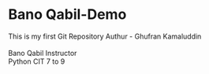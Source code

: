 # Bano Qabil-Demo
This is my first Git Repository
Authur - Ghufran Kamaluddin
<br>
<br>
Bano Qabil Instructor
<br>
Python CIT 7 to 9
